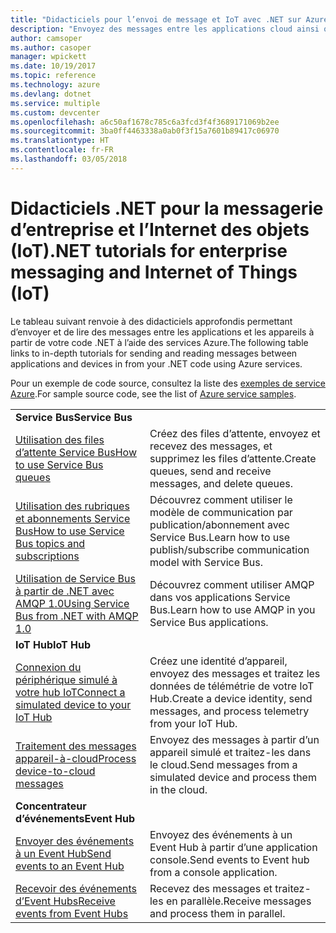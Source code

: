 ```yaml
---
title: "Didacticiels pour l’envoi de message et IoT avec .NET sur Azure | Microsoft Docs"
description: "Envoyez des messages entre les applications cloud ainsi qu’entre les appareils et le cloud à l’aide de .NET et des services Azure."
author: camsoper
ms.author: casoper
manager: wpickett
ms.date: 10/19/2017
ms.topic: reference
ms.technology: azure
ms.devlang: dotnet
ms.service: multiple
ms.custom: devcenter
ms.openlocfilehash: a6c50af1678c785c6a3fcd3f4f3689171069b2ee
ms.sourcegitcommit: 3ba0ff4463338a0ab0f3f15a7601b89417c06970
ms.translationtype: HT
ms.contentlocale: fr-FR
ms.lasthandoff: 03/05/2018
---
```

# <a name="net-tutorials-for-enterprise-messaging-and-internet-of-things-iot"></a><span data-ttu-id="2364c-103">Didacticiels .NET pour la messagerie d’entreprise et l’Internet des objets (IoT)</span><span class="sxs-lookup"><span data-stu-id="2364c-103">.NET tutorials for enterprise messaging and Internet of Things (IoT)</span></span>

<span data-ttu-id="2364c-104">Le tableau suivant renvoie à des didacticiels approfondis permettant d’envoyer et de lire des messages entre les applications et les appareils à partir de votre code .NET à l’aide des services Azure.</span><span class="sxs-lookup"><span data-stu-id="2364c-104">The following table links to in-depth tutorials for sending and reading messages between applications and devices in from your .NET code using Azure services.</span></span>

<span data-ttu-id="2364c-105">Pour un exemple de code source, consultez la liste des [exemples de service Azure](https://azure.microsoft.com/resources/samples/?platform=dotnet).</span><span class="sxs-lookup"><span data-stu-id="2364c-105">For sample source code, see the list of [Azure service samples](https://azure.microsoft.com/resources/samples/?platform=dotnet).</span></span>


| | |
|---|---|
| <span data-ttu-id="2364c-106">**Service Bus**</span><span class="sxs-lookup"><span data-stu-id="2364c-106">**Service Bus**</span></span> | |
| <span data-ttu-id="2364c-107">[Utilisation des files d’attente Service Bus][1]</span><span class="sxs-lookup"><span data-stu-id="2364c-107">[How to use Service Bus queues][1]</span></span> | <span data-ttu-id="2364c-108">Créez des files d’attente, envoyez et recevez des messages, et supprimez les files d’attente.</span><span class="sxs-lookup"><span data-stu-id="2364c-108">Create queues, send and receive messages, and delete queues.</span></span> | 
| <span data-ttu-id="2364c-109">[Utilisation des rubriques et abonnements Service Bus][2]</span><span class="sxs-lookup"><span data-stu-id="2364c-109">[How to use Service Bus topics and subscriptions][2]</span></span> | <span data-ttu-id="2364c-110">Découvrez comment utiliser le modèle de communication par publication/abonnement avec Service Bus.</span><span class="sxs-lookup"><span data-stu-id="2364c-110">Learn how to use publish/subscribe communication model with Service Bus.</span></span>
| <span data-ttu-id="2364c-111">[Utilisation de Service Bus à partir de .NET avec AMQP 1.0][3]</span><span class="sxs-lookup"><span data-stu-id="2364c-111">[Using Service Bus from .NET with AMQP 1.0][3]</span></span> | <span data-ttu-id="2364c-112">Découvrez comment utiliser AMQP dans vos applications Service Bus.</span><span class="sxs-lookup"><span data-stu-id="2364c-112">Learn how to use AMQP in you Service Bus applications.</span></span>
|<span data-ttu-id="2364c-113">**IoT Hub**</span><span class="sxs-lookup"><span data-stu-id="2364c-113">**IoT Hub**</span></span>|
| <span data-ttu-id="2364c-114">[Connexion du périphérique simulé à votre hub IoT][4]</span><span class="sxs-lookup"><span data-stu-id="2364c-114">[Connect a simulated device to your IoT Hub][4]</span></span> | <span data-ttu-id="2364c-115">Créez une identité d’appareil, envoyez des messages et traitez les données de télémétrie de votre IoT Hub.</span><span class="sxs-lookup"><span data-stu-id="2364c-115">Create a device identity, send messages, and process telemetry from your IoT Hub.</span></span> |   
| <span data-ttu-id="2364c-116">[Traitement des messages appareil-à-cloud][5]</span><span class="sxs-lookup"><span data-stu-id="2364c-116">[Process device-to-cloud messages][5]</span></span> | <span data-ttu-id="2364c-117">Envoyez des messages à partir d’un appareil simulé et traitez-les dans le cloud.</span><span class="sxs-lookup"><span data-stu-id="2364c-117">Send messages from a simulated device and process them in the cloud.</span></span> |
|<span data-ttu-id="2364c-118">**Concentrateur d’événements**</span><span class="sxs-lookup"><span data-stu-id="2364c-118">**Event Hub**</span></span>|
| <span data-ttu-id="2364c-119">[Envoyer des événements à un Event Hub][6]</span><span class="sxs-lookup"><span data-stu-id="2364c-119">[Send events to an Event Hub][6]</span></span> | <span data-ttu-id="2364c-120">Envoyez des événements à un Event Hub à partir d’une application console.</span><span class="sxs-lookup"><span data-stu-id="2364c-120">Send events to Event hub from a console application.</span></span>
| <span data-ttu-id="2364c-121">[Recevoir des événements d’Event Hubs][7]</span><span class="sxs-lookup"><span data-stu-id="2364c-121">[Receive events from Event Hubs][7]</span></span> | <span data-ttu-id="2364c-122">Recevez des messages et traitez-les en parallèle.</span><span class="sxs-lookup"><span data-stu-id="2364c-122">Receive messages and process them in parallel.</span></span>


[1]: /azure/service-bus-messaging/service-bus-dotnet-get-started-with-queues
[2]: /azure/service-bus-messaging/service-bus-dotnet-how-to-use-topics-subscriptions
[3]: /azure/service-bus-messaging/service-bus-amqp-dotnet
[4]: /azure/iot-hub/iot-hub-csharp-csharp-getstarted
[5]: /azure/iot-hub/iot-hub-csharp-csharp-process-d2c
[6]: /azure/event-hubs/event-hubs-dotnet-standard-getstarted-send
[7]: /azure/event-hubs/event-hubs-dotnet-standard-getstarted-receive-eph


